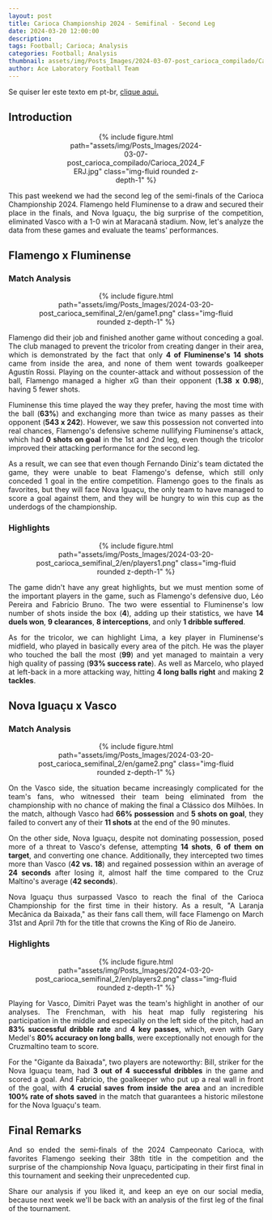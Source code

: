 ```yaml
---
layout: post
title: Carioca Championship 2024 - Semifinal - Second Leg
date: 2024-03-20 12:00:00
description:
tags: Football; Carioca; Analysis
categories: Football; Analysis
thumbnail: assets/img/Posts_Images/2024-03-07-post_carioca_compilado/Carioca_2024_FERJ.jpg
author: Ace Laboratory Football Team
---
```

<p align="justify">
Se quiser ler este texto em pt-br, <a href = "https://ac3lab.github.io/blog/2000/post_carioca_semifinal_2-pt/"> clique aqui.</a>
</p>

<h2>Introduction</h2>

<div style="width: 55%; margin: 0 auto; text-align: center;">
{% include figure.html path="assets/img/Posts_Images/2024-03-07-post_carioca_compilado/Carioca_2024_FERJ.jpg" class="img-fluid rounded z-depth-1" %}
</div>

<div style="text-align: justify">
<p align="justify">
This past weekend we had the second leg of the semi-finals of the Carioca Championship 2024. Flamengo held Fluminense to a draw and secured their place in the finals, and Nova Iguaçu, the big surprise of the competition, eliminated Vasco with a 1-0 win at Maracanã stadium. Now, let's analyze the data from these games and evaluate the teams' performances.
</p>
</div>

<h2>Flamengo x Fluminense</h2>

<div style="text-align: justify">

<h3>Match Analysis</h3>
<div style="width: 80%; margin: 0 auto; text-align: center;">
{% include figure.html path="assets/img/Posts_Images/2024-03-20-post_carioca_semifinal_2/en/game1.png" class="img-fluid rounded z-depth-1" %}
</div>

<p align="justify">
Flamengo did their job and finished another game without conceding a goal. The club managed to prevent the tricolor from creating danger in their area, which is demonstrated by the fact that only <b>4 of Fluminense's 14 shots</b> came from inside the area, and none of them went towards goalkeeper Agustín Rossi. Playing on the counter-attack and without possession of the ball, Flamengo managed a higher xG than their opponent (<b>1.38 x 0.98</b>), having 5 fewer shots.
</p>
<p align="justify">
Fluminense this time played the way they prefer, having the most time with the ball (<b>63%</b>) and exchanging more than twice as many passes as their opponent (<b>543 x 242</b>). However, we saw this possession not converted into real chances, Flamengo's defensive scheme nullifying Fluminense's attack, which had <b>0 shots on goal</b> in the 1st and 2nd leg, even though the tricolor improved their attacking performance for the second leg.
</p>
<p align="justify">As a result, we can see that even though Fernando Diniz's team dictated the game, they were unable to beat Flamengo's defense, which still only conceded 1 goal in the entire competition. Flamengo goes to the finals as favorites, but they will face Nova Iguaçu, the only team to have managed to score a goal against them, and they will be hungry to win this cup as the underdogs of the championship.
</p>


<h3>Highlights</h3>

<div style="width: 80%; margin: 0 auto; text-align: center;">
{% include figure.html path="assets/img/Posts_Images/2024-03-20-post_carioca_semifinal_2/en/players1.png" class="img-fluid rounded z-depth-1" %}
</div>

<p align="justify">
The game didn't have any great highlights, but we must mention some of the important players in the game, such as Flamengo's defensive duo, Léo Pereira and Fabrício Bruno. The two were essential to Fluminense's low number of shots inside the box (<b>4</b>), adding up their statistics, we have <b>14 duels won</b>, <b>9 clearances</b>, <b>8 interceptions</b>, and only <b>1 dribble suffered</b>.
</p>

<p align="justify">
As for the tricolor, we can highlight Lima, a key player in Fluminense's midfield, who played in basically every area of the pitch. He was the player who touched the ball the most (<b>99</b>) and yet managed to maintain a very high quality of passing (<b>93% success rate</b>). As well as Marcelo, who played at left-back in a more attacking way, hitting <b>4 long balls right</b> and making <b>2 tackles</b>.

</p>

</div>

<h2>Nova Iguaçu x Vasco</h2>

<div style="text-align: justify">
<h3>Match Analysis</h3>
<div style="width: 80%; margin: 0 auto; text-align: center;">
{% include figure.html path="assets/img/Posts_Images/2024-03-20-post_carioca_semifinal_2/en/game2.png" class="img-fluid rounded z-depth-1" %}
</div>
<p align="justify">
On the Vasco side, the situation became increasingly complicated for the team's fans, who witnessed their team being eliminated from the championship with no chance of making the final a Clássico dos Milhões. In the match, although Vasco had <b>66% possession</b> and <b>5 shots on goal</b>, they failed to convert any of their <b>11 shots</b> at the end of the 90 minutes.
</p>

<p align="justify">On the other side, Nova Iguaçu, despite not dominating possession, posed more of a threat to Vasco's defense, attempting <b>14 shots</b>, <b>6 of them on target</b>, and converting one chance. Additionally, they intercepted two times more than Vasco (<b>42 vs. 18</b>) and regained possession within an average of <b>24 seconds</b> after losing it, almost half the time compared to the Cruz Maltino's average (<b>42 seconds</b>).
</p>

<p align="justify">Nova Iguaçu thus surpassed Vasco to reach the final of the Carioca Championship for the first time in their history. As a result, "A Laranja Mecânica da Baixada," as their fans call them, will face Flamengo on March 31st and April 7th for the title that crowns the King of Rio de Janeiro.
</p>

<h3>Highlights</h3>

<div style="width: 80%; margin: 0 auto; text-align: center;">
{% include figure.html path="assets/img/Posts_Images/2024-03-20-post_carioca_semifinal_2/en/players2.png" class="img-fluid rounded z-depth-1" %}
</div>

<p align="justify">Playing for Vasco, Dimitri Payet was the team's highlight in another of our analyses. The Frenchman, with his heat map fully registering his participation in the middle and especially on the left side of the pitch, had an <b>83% successful dribble rate</b> and <b>4 key passes</b>, which, even with Gary Medel's <b>80% accuracy on long balls</b>, were exceptionally not enough for the Cruzmaltino team to score.</p>
<p align="justify">For the "Gigante da Baixada", two players are noteworthy: Bill, striker for the Nova Iguaçu team, had <b>3 out of 4 successful dribbles</b> in the game and scored a goal. And Fabricio, the goalkeeper who put up a real wall in front of the goal, with <b>4 crucial saves from inside the area</b> and an incredible <b>100% rate of shots saved</b> in the match that guarantees a historic milestone for the Nova Iguaçu's team.</p>
</div>

<h2>Final Remarks</h2>
<div style="text-align: justify">

<p align="justify">
And so ended the semi-finals of the 2024 Campeonato Carioca, with favorites Flamengo seeking their 38th title in the competition and the surprise of the championship Nova Iguaçu, participating in their first final in this tournament and seeking their unprecedented cup.
</p>

<p align="justify">
Share our analysis if you liked it, and keep an eye on our social media, because next week we'll be back with an analysis of the first leg of the final of the tournament.
</p>
</div>
